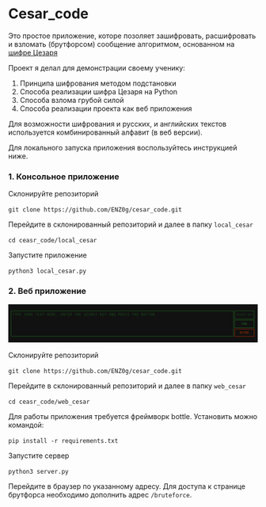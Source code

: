 # Cesar_code

Это простое приложение, которе позоляет зашифровать, расшифровать и взломать (брутфорсом) сообщение алгоритмом, основанном на [шифре Цезаря](https://ru.wikipedia.org/wiki/%D0%A8%D0%B8%D1%84%D1%80_%D0%A6%D0%B5%D0%B7%D0%B0%D1%80%D1%8F)

Проект я делал для демонстрации своему ученику:
1. Принципа шифрования методом подстановки
2. Способа реализации шифра Цезаря на Python
3. Способа взлома грубой силой
4. Способа реализации проекта как веб приложения

Для возможности шифрования и русских, и английских текстов используется комбинированный алфавит (в веб версии).

Для локального запуска приложения воспользуйтесь инструкцией ниже.

### 1. Консольное приложение

Склонируйте репозиторий

`git clone https://github.com/ENZ0g/cesar_code.git`

Перейдите в склонированный репозиторий и далее в папку `local_cesar`

`cd ceasr_code/local_cesar`

Запустите приложение

`python3 local_cesar.py`

### 2. Веб приложение

![web interface img](web_cesar_interface.png)

Склонируйте репозиторий

`git clone https://github.com/ENZ0g/cesar_code.git`

Перейдите в склонированный репозиторий и далее в папку `web_cesar`

`cd ceasr_code/web_cesar`

Для работы приложения требуется фреймворк bottle. Установить можно командой:

`pip install -r requirements.txt`

Запустите сервер

`python3 server.py`

Перейдите в браузер по указанному адресу.
Для доступа к странице брутфорса необходимо дополнить адрес `/bruteforce`.
